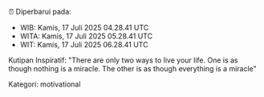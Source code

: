 ⏰ Diperbarui pada:
- WIB: Kamis, 17 Juli 2025 04.28.41 UTC
- WITA: Kamis, 17 Juli 2025 05.28.41 UTC
- WIT: Kamis, 17 Juli 2025 06.28.41 UTC

Kutipan Inspiratif:
"There are only two ways to live your life. One is as though nothing is a miracle. The other is as though everything is a miracle"


Kategori: motivational


